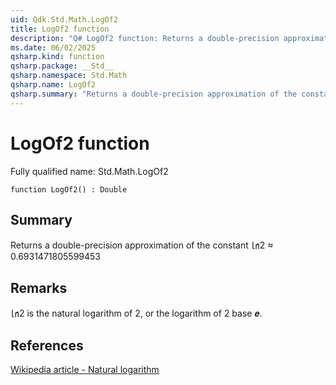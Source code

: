 ```yaml
---
uid: Qdk.Std.Math.LogOf2
title: LogOf2 function
description: "Q# LogOf2 function: Returns a double-precision approximation of the constant ㏑2 ≈ 0.6931471805599453"
ms.date: 06/02/2025
qsharp.kind: function
qsharp.package: __Std__
qsharp.namespace: Std.Math
qsharp.name: LogOf2
qsharp.summary: "Returns a double-precision approximation of the constant ㏑2 ≈ 0.6931471805599453"
---
```


# LogOf2 function

Fully qualified name: Std.Math.LogOf2

```qsharp
function LogOf2() : Double
```

## Summary
Returns a double-precision approximation of the constant
㏑2 ≈ 0.6931471805599453

## Remarks
㏑2 is the natural logarithm of 2, or the logarithm of 2 base 𝒆.

## References
[Wikipedia article - Natural logarithm](https://en.wikipedia.org/wiki/Natural_logarithm)

